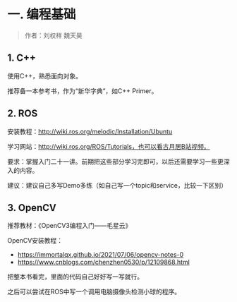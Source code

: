 # 一.  编程基础

> 作者：刘权祥	魏天昊

## 1. C++

使用C++，熟悉面向对象。

推荐备一本参考书，作为“新华字典”，如C++ Primer。

## 2. ROS

安装教程：http://wiki.ros.org/melodic/Installation/Ubuntu

学习网站：http://wiki.ros.org/ROS/Tutorials，也可以看古月居B站视频。

要求：掌握入门二十一讲。前期把这些部分学习完即可，以后还需要学习一些更深入的内容。

建议：建议自己多写Demo多练（如自己写一个topic和service，比较一下区别）

## 3. OpenCV

推荐教材：《OpenCV3编程入门——毛星云》

OpenCV安装教程：

- https://immortalqx.github.io/2021/07/06/opencv-notes-0
- https://www.cnblogs.com/chenzhen0530/p/12109868.html

把整本书看完，里面的代码自己好好写一写就行。

之后可以尝试在ROS中写一个调用电脑摄像头检测小球的程序。
